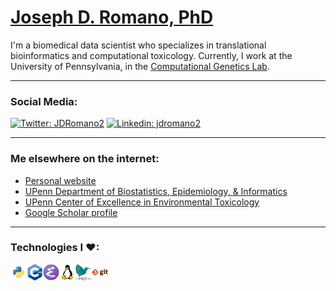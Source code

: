 # [Joseph D. Romano, PhD](http://jdr.bio)

I'm a biomedical data scientist who specializes in translational bioinformatics
and computational toxicology. Currently, I work at the University of
Pennsylvania, in the [Computational Genetics Lab](http://epistasis.org).

---

### Social Media:

[![Twitter: JDRomano2](https://img.shields.io/twitter/follow/JDRomano2?style=for-the-badge)](https://twitter.com/JDRomano2)
[![Linkedin: jdromano2](https://img.shields.io/badge/-jdromano2-blue?style=for-the-badge&logo=Linkedin&logoColor=white&link=https://www.linkedin.com/in/jdromano2/)](https://www.linkedin.com/in/jdromano2/)

---

### Me elsewhere on the internet:

- [Personal website](http://jdr.bio)
- [UPenn Department of Biostatistics, Epidemiology, & Informatics](https://www.dbei.med.upenn.edu/post-docs/joseph-d-romano)
- [UPenn Center of Excellence in Environmental Toxicology](http://ceet.upenn.edu/community-outreach-engagement/coec-environmental-health-education-programs/current-trainees/)
- [Google Scholar profile](https://scholar.google.com/citations?user=Lr-3Bj4AAAAJ&hl=en)

---

### Technologies I ♥:

[<img align="left" alt="Python" width="26px" src="https://raw.githubusercontent.com/github/explore/80688e429a7d4ef2fca1e82350fe8e3517d3494d/topics/python/python.png" />][python]
[<img align="left" alt="C++" width="26px" src="https://raw.githubusercontent.com/github/explore/80688e429a7d4ef2fca1e82350fe8e3517d3494d/topics/cpp/cpp.png" />][cpp]
[<img align="left" alt="GNU Emacs" width="26px" src="https://raw.githubusercontent.com/github/explore/80688e429a7d4ef2fca1e82350fe8e3517d3494d/topics/emacs/emacs.png" />][emacs]
[<img align="left" alt="GNU/Linux" width="26px" src="https://raw.githubusercontent.com/github/explore/80688e429a7d4ef2fca1e82350fe8e3517d3494d/topics/linux/linux.png" />][linux]
[<img align="left" alt="LaTeX" width="26px" src="https://raw.githubusercontent.com/github/explore/80688e429a7d4ef2fca1e82350fe8e3517d3494d/topics/latex/latex.png" />][latex]
[<img align="left" alt="Git" width="26px" src="https://raw.githubusercontent.com/github/explore/80688e429a7d4ef2fca1e82350fe8e3517d3494d/topics/git/git.png" />][git]


[python]: https://www.python.org/
[cpp]: https://isocpp.org/
[emacs]: https://www.gnu.org/software/emacs/
[linux]: https://www.linuxfoundation.org/
[latex]: https://www.latex-project.org/
[git]: https://git-scm.com/